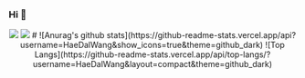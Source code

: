 ### Hi 👋
<div align="center">

<img src="https://img.shields.io/badge/EKS-blue?style=flat&logo=amazoneks&logoColor=FF9900"/>
<img src="https://img.shields.io/badge/Scss-green?style=flat&logo=Sass&logoColor=CC6699"/>
#
![Anurag's github stats](https://github-readme-stats.vercel.app/api?username=HaeDalWang&show_icons=true&theme=github_dark)
![Top Langs](https://github-readme-stats.vercel.app/api/top-langs/?username=HaeDalWang&layout=compact&theme=github_dark)


</div>
